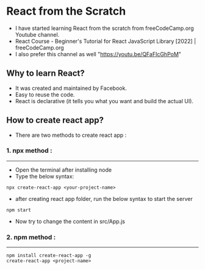 # React from the Scratch

- I have started learning React from the scratch from freeCodeCamp.org Youtube channel.
- React Course - Beginner's Tutorial for React JavaScript Library [2022] | freeCodeCamp.org
- I also prefer this channel as well "https://youtu.be/QFaFIcGhPoM"


## Why to learn React?

- It was created and maintained by Facebook.
- Easy to reuse the code.
- React is declarative (it tells you what you want and build the actual UI).

## How to create react app?

- There are two methods to create react app :
### 1. npx method :
---

- Open the terminal after installing node
- Type the below syntax:
```
npx create-react-app <your-project-name>
```
- after creating react app folder, run the below syntax to start the server
```
npm start
```
- Now try to change the content in src/App.js

### 2. npm method :
---

```
npm install create-react-app -g
create-react-app <project-name>
```
